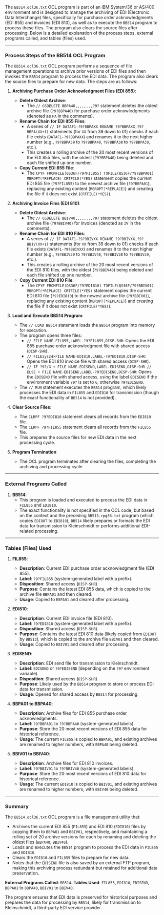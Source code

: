 The `BB514.ocl36.txt` OCL program is part of an IBM System/36 or AS/400 environment and is designed to manage the archiving of EDI (Electronic Data Interchange) files, specifically for purchase order acknowledgments (EDI 855) and invoices (EDI 810), as well as to execute the `BB514` program to process these files. The program also clears the source files after processing. Below is a detailed explanation of the process steps, external programs called, and tables (files) used.

---

### Process Steps of the BB514 OCL Program

The `BB514.ocl36.txt` OCL program performs a sequence of file management operations to archive prior versions of EDI files and then invokes the `BB514` program to process the EDI data. The program also clears the source files to prepare for new data. The steps are as follows:

1. **Archiving Purchase Order Acknowledgment Files (EDI 855)**:
   - **Delete Oldest Archive**:
     - The `// GSDELETE BBPA40,,,,,,,,?9?` statement deletes the oldest archive file (`?9?BBPA40`) for purchase order acknowledgments (denoted as `PA` in the comments).
   - **Rename Chain for EDI 855 Files**:
     - A series of `// IF DATAF1-?9?BBPAXX RENAME ?9?BBPAXX,?9?BBPA(XX+1)` statements (for `XX` from 39 down to 01) checks if each file exists (`DATAF1-?9?BBPAXX`) and renames it to the next higher number (e.g., `?9?BBPA39` to `?9?BBPA40`, `?9?BBPA38` to `?9?BBPA39`, etc.).
     - This creates a rolling archive of the 20 most recent versions of the EDI 855 files, with the oldest (`?9?BBPA40`) being deleted and each file shifted up one number.
   - **Copy Current EDI 855 File**:
     - The `CPYF FROMFILE(QS36F/?9?FIL855) TOFILE(QS36F/?9?BBPA01) MBROPT(*REPLACE) CRTFILE(*YES)` statement copies the current EDI 855 file (`?9?FIL855`) to the newest archive file (`?9?BBPA01`), replacing any existing content (`MBROPT(*REPLACE)`) and creating the file if it does not exist (`CRTFILE(*YES)`).

2. **Archiving Invoice Files (EDI 810)**:
   - **Delete Oldest Archive**:
     - The `// GSDELETE BBIV40,,,,,,,,?9?` statement deletes the oldest archive file (`?9?BBIV40`) for invoices (denoted as `IV` in the comments).
   - **Rename Chain for EDI 810 Files**:
     - A series of `// IF DATAF1-?9?BBIVXX RENAME ?9?BBIVXX,?9?BBIV(XX+1)` statements (for `XX` from 39 down to 01) checks if each file exists (`DATAF1-?9?BBIVXX`) and renames it to the next higher number (e.g., `?9?BBIV39` to `?9?BBIV40`, `?9?BBIV38` to `?9?BBIV39`, etc.).
     - This creates a rolling archive of the 20 most recent versions of the EDI 810 files, with the oldest (`?9?BBIV40`) being deleted and each file shifted up one number.
   - **Copy Current EDI 810 File**:
     - The `CPYF FROMFILE(QS36F/?9?EDI810) TOFILE(QS36F/?9?BBIV01) MBROPT(*REPLACE) CRTFILE(*YES)` statement copies the current EDI 810 file (`?9?EDI810`) to the newest archive file (`?9?BBIV01`), replacing any existing content (`MBROPT(*REPLACE)`) and creating the file if it does not exist (`CRTFILE(*YES)`).

3. **Load and Execute BB514 Program**:
   - The `// LOAD BB514` statement loads the `BB514` program into memory for execution.
   - The program opens three files:
     - `// FILE NAME-FIL855,LABEL-?9?FIL855,DISP-SHR`: Opens the EDI 855 purchase order acknowledgment file with shared access (`DISP-SHR`).
     - `// FILEzysz4>FILE NAME-EDI810,LABEL-?9?EDI810,DISP-SHR`: Opens the EDI 810 invoice file with shared access (`DISP-SHR`).
     - `// IF ?9?/G + FILE NAME-EDISEND,LABEL-EDISEND,DISP-SHR // ELSE + FILE NAME-EDISEND,LABEL-?9?EDISEND,DISP-SHR`: Opens the `EDISEND` file with shared access, using the label `EDISEND` if the environment variable `?9?` is set to `G`, otherwise `?9?EDISEND`.
   - The `// RUN` statement executes the `BB514` program, which likely processes the EDI data in `FIL855` and `EDI810` for transmission (though the exact functionality of `BB514` is not provided).

4. **Clear Source Files**:
   - The `CLRPF ?9?EDI810` statement clears all records from the `EDI810` file.
   - The `CLRPF ?9?FIL855` statement clears all records from the `FIL855` file.
   - This prepares the source files for new EDI data in the next processing cycle.

5. **Program Termination**:
   - The OCL program terminates after clearing the files, completing the archiving and processing cycle.

---

### External Programs Called

1. **BB514**:
   - This program is loaded and executed to process the EDI data in `FIL855` and `EDI810`.
   - The exact functionality is not specified in the OCL code, but based on the context and the preceding `BB513.rpg36.txt` program (which copies `EDIOUT` to `EDI810`), `BB514` likely prepares or formats the EDI data for transmission to Kleinschmidt or performs additional EDI-related processing.

---

### Tables (Files) Used

1. **FIL855**:
   - **Description**: Current EDI purchase order acknowledgment file (EDI 855).
   - **Label**: `?9?FIL855` (system-generated label with a prefix).
   - **Disposition**: Shared access (`DISP-SHR`).
   - **Purpose**: Contains the latest EDI 855 data, which is copied to the archive file `BBPA01` and then cleared.
   - **Usage**: Copied to `BBPA01` and cleared after processing.

2. **EDI810**:
   - **Description**: Current EDI invoice file (EDI 810).
   - **Label**: `?9?EDI810` (system-generated label with a prefix).
   - **Disposition**: Shared access (`DISP-SHR`).
   - **Purpose**: Contains the latest EDI 810 data (likely copied from `EDIOUT` by `BB513`), which is copied to the archive file `BBIV01` and then cleared.
   - **Usage**: Copied to `BBIV01` and cleared after processing.

3. **EDISEND**:
   - **Description**: EDI send file for transmission to Kleinschmidt.
   - **Label**: `EDISEND` or `?9?EDISEND` (depending on the `?9?` environment variable).
   - **Disposition**: Shared access (`DISP-SHR`).
   - **Purpose**: Likely used by the `BB514` program to store or process EDI data for transmission.
   - **Usage**: Opened for shared access by `BB514` for processing.

4. **BBPA01 to BBPA40**:
   - **Description**: Archive files for EDI 855 purchase order acknowledgments.
   - **Label**: `?9?BBPA01` to `?9?BBPA40` (system-generated labels).
   - **Purpose**: Store the 20 most recent versions of EDI 855 data for historical reference.
   - **Usage**: The current `FIL855` is copied to `BBPA01`, and existing archives are renamed to higher numbers, with `BBPA40` being deleted.

5. **BBIV01 to BBIV40**:
   - **Description**: Archive files for EDI 810 invoices.
   - **Label**: `?9?BBIV01` to `?9?BBIV40` (system-generated labels).
   - **Purpose**: Store the 20 most recent versions of EDI 810 data for historical reference.
   - **Usage**: The current `EDI810` is copied to `BBIV01`, and existing archives are renamed to higher numbers, with `BBIV40` being deleted.

---

### Summary

The `BB514.ocl36.txt` OCL program is a file management utility that:
- Archives the current EDI 855 (`FIL855`) and EDI 810 (`EDI810`) files by copying them to `BBPA01` and `BBIV01`, respectively, and maintaining a rolling set of 20 archive versions for each by renaming and deleting the oldest files (`BBPA40`, `BBIV40`).
- Loads and executes the `BB514` program to process the EDI data in `FIL855` and `EDI810`.
- Clears the `EDI810` and `FIL855` files to prepare for new data.
- Notes that the `EDISEND` file is also saved by an external FTP program, making this archiving process redundant but retained for additional data preservation.

**External Programs Called**: `BB514`.
**Tables Used**: `FIL855`, `EDI810`, `EDISEND`, `BBPA01` to `BBPA40`, `BBIV01` to `BBIV40`.

The program ensures that EDI data is preserved for historical purposes and prepares the data for processing by `BB514`, likely for transmission to Kleinschmidt, a third-party EDI service provider.